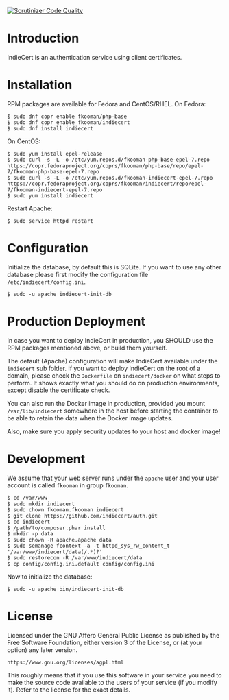 [![Scrutinizer Code Quality](https://scrutinizer-ci.com/g/indiecert/auth/badges/quality-score.png?b=master)](https://scrutinizer-ci.com/g/indiecert/auth/?branch=master)

# Introduction
IndieCert is an authentication service using client certificates.

# Installation
RPM packages are available for Fedora and CentOS/RHEL. On Fedora:

    $ sudo dnf copr enable fkooman/php-base
    $ sudo dnf copr enable fkooman/indiecert
    $ sudo dnf install indiecert

On CentOS:

    $ sudo yum install epel-release
    $ sudo curl -s -L -o /etc/yum.repos.d/fkooman-php-base-epel-7.repo https://copr.fedoraproject.org/coprs/fkooman/php-base/repo/epel-7/fkooman-php-base-epel-7.repo
    $ sudo curl -s -L -o /etc/yum.repos.d/fkooman-indiecert-epel-7.repo https://copr.fedoraproject.org/coprs/fkooman/indiecert/repo/epel-7/fkooman-indiecert-epel-7.repo
    $ sudo yum install indiecert

Restart Apache:

    $ sudo service httpd restart

# Configuration
Initialize the database, by default this is SQLite. If you want to use any 
other database please first modify the configuration file
`/etc/indiecert/config.ini`.

    $ sudo -u apache indiecert-init-db

# Production Deployment
In case you want to deploy IndieCert in production, you SHOULD use the RPM 
packages mentioned above, or build them yourself. 

The default (Apache) configuration will make IndieCert available under the 
`indiecert` sub folder. If you want to deploy IndieCert on the root of a 
domain, please check the `Dockerfile` on `indiecert/docker` on what steps
to perform. It shows exactly what you should do on production environments, 
except disable the certificate check.

You can also run the Docker image in production, provided you mount 
`/var/lib/indiecert` somewhere in the host before starting the container to be
able to retain the data when the Docker image updates.

Also, make sure you apply security updates to your host and docker image!

# Development
We assume that your web server runs under the `apache` user and your user 
account is called `fkooman` in group `fkooman`.

    $ cd /var/www
    $ sudo mkdir indiecert
    $ sudo chown fkooman.fkooman indiecert
    $ git clone https://github.com/indiecert/auth.git
    $ cd indiecert
    $ /path/to/composer.phar install
    $ mkdir -p data
    $ sudo chown -R apache.apache data
    $ sudo semanage fcontext -a -t httpd_sys_rw_content_t '/var/www/indiecert/data(/.*)?'
    $ sudo restorecon -R /var/www/indiecert/data
    $ cp config/config.ini.default config/config.ini

Now to initialize the database:

    $ sudo -u apache bin/indiecert-init-db

# License
Licensed under the GNU Affero General Public License as published by the Free 
Software Foundation, either version 3 of the License, or (at your option) any 
later version.

    https://www.gnu.org/licenses/agpl.html

This roughly means that if you use this software in your service you need to 
make the source code available to the users of your service (if you modify
it). Refer to the license for the exact details.
